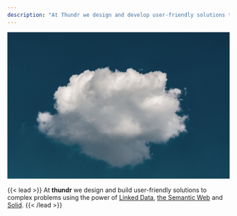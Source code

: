 ```yaml
---
description: "At Thundr we design and develop user-friendly solutions to complex problems using the power of Linked Data, the Semantic Web and Solid."
---
```


![Cloud in the sky.](img/lead.jpg)

{{< lead >}}
At <b class="brand">thundr</b> we design and build user-friendly solutions to complex problems using the power of <a href="https://www.w3.org/standards/semanticweb/data">Linked Data</a>, <a href="https://www.w3.org/standards/semanticweb/">the Semantic Web</a> and <a href="https://solidproject.org">Solid</a>.
{{< /lead >}}